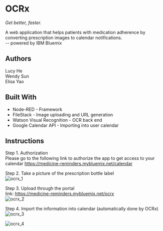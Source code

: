 # OCRx  

*Get better, faster.*  

A web application that helps patients with medication adherence by converting prescription images to calendar notifications.   
-- powered by IBM Bluemix


## Authors  

Lucy He  
Wendy Sun  
Elisa Yao  


## Built With

* Node-RED - Framework  
* FileStack - Image uploading and URL generation  
* Watson Visual Recognition - OCR back end  
* Google Calendar API - Importing into user calendar  


## Instructions  

Step 1. Authorization  
Please go to the following link to authorize the app to get access to your calendar
https://medicine-reminders.mybluemix.net/calendar  

Step 2. Take a picture of the prescription bottle label  
![ocrx_1](https://cloud.githubusercontent.com/assets/26291399/25049679/09c843b6-2111-11e7-988c-de11cb508e8a.png)

Step 3. Upload through the portal  
link: https://medicine-reminders.mybluemix.net/ocrx  
![ocrx_2](https://cloud.githubusercontent.com/assets/26291399/25049688/106e6448-2111-11e7-9435-ab966d469c1d.png)

Step 4. Import the information into calendar (automatically done by OCRx)  
![ocrx_3](https://cloud.githubusercontent.com/assets/26291399/25049698/184704f4-2111-11e7-9ae4-454d79821d31.png)

![ocrx_4](https://cloud.githubusercontent.com/assets/26291399/25049704/1da11b4c-2111-11e7-997b-613a24420489.png)





